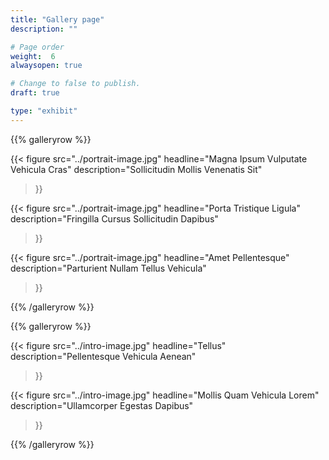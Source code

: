 ```yaml
---
title: "Gallery page"
description: ""

# Page order
weight:  6
alwaysopen: true

# Change to false to publish.
draft: true

type: "exhibit"
---
```


{{% galleryrow %}}

{{< figure src="../portrait-image.jpg"
           headline="Magna Ipsum Vulputate Vehicula Cras"
           description="Sollicitudin Mollis Venenatis Sit"
>}}

{{< figure src="../portrait-image.jpg"
           headline="Porta Tristique Ligula"
           description="Fringilla Cursus Sollicitudin Dapibus"
>}}

{{< figure src="../portrait-image.jpg"
           headline="Amet Pellentesque"
           description="Parturient Nullam Tellus Vehicula"
>}}

{{% /galleryrow %}}

{{% galleryrow %}}

{{< figure src="../intro-image.jpg"
           headline="Tellus"
           description="Pellentesque Vehicula Aenean"
>}}

{{< figure src="../intro-image.jpg"
           headline="Mollis Quam Vehicula Lorem"
           description="Ullamcorper Egestas Dapibus"
>}}

{{% /galleryrow %}}